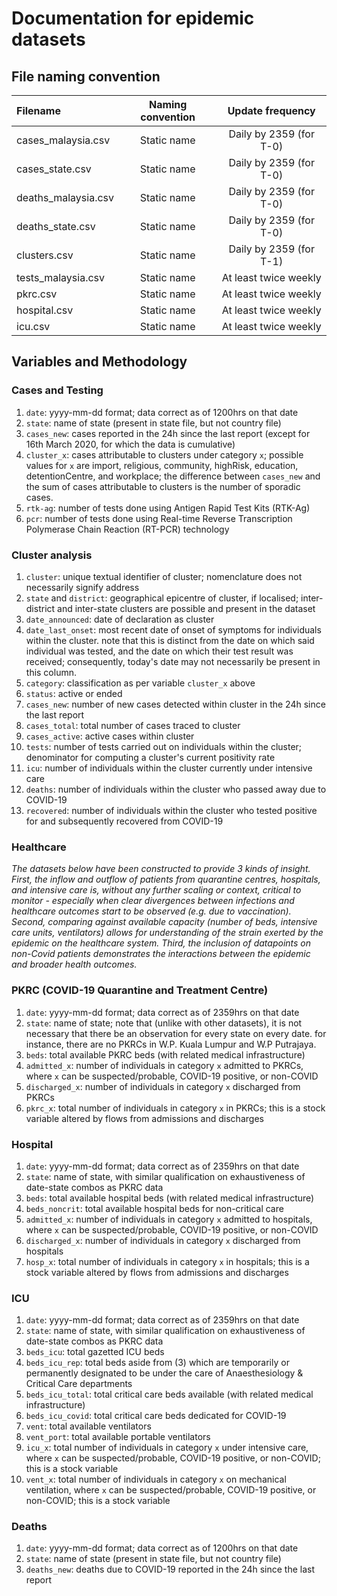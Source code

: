 # Documentation for epidemic datasets

## File naming convention

| Filename | Naming convention | Update frequency |
| :--- | :---: | :---: |
| cases_malaysia.csv | Static name | Daily by 2359 (for T-0) |
| cases_state.csv | Static name | Daily by 2359 (for T-0) |
| deaths_malaysia.csv | Static name | Daily by 2359 (for T-0) |
| deaths_state.csv | Static name | Daily by 2359 (for T-0) |
| clusters.csv | Static name | Daily by 2359 (for T-1) |
| tests_malaysia.csv | Static name | At least twice weekly |
| pkrc.csv| Static name | At least twice weekly |
| hospital.csv | Static name | At least twice weekly |
| icu.csv | Static name | At least twice weekly |

## Variables and Methodology

### Cases and Testing

1) `date`: yyyy-mm-dd format; data correct as of 1200hrs on that date
2) `state`: name of state (present in state file, but not country file)
3) `cases_new`: cases reported in the 24h since the last report (except for 16th March 2020, for which the data is cumulative)
4) `cluster_x`: cases attributable to clusters under category `x`; possible values for `x` are import, religious, community, highRisk, education, detentionCentre, and workplace; the difference between `cases_new` and the sum of cases attributable to clusters is the number of sporadic cases.
5) `rtk-ag`: number of tests done using Antigen Rapid Test Kits (RTK-Ag)
6) `pcr`: number of tests done using Real-time Reverse Transcription Polymerase Chain Reaction (RT-PCR) technology

### Cluster analysis

1) `cluster`: unique textual identifier of cluster; nomenclature does not necessarily signify address
2) `state` and `district`: geographical epicentre of cluster, if localised; inter-district and inter-state clusters are possible and present in the dataset
3) `date_announced`: date of declaration as cluster
4) `date_last_onset`: most recent date of onset of symptoms for individuals within the cluster. note that this is distinct from the date on which said individual was tested, and the date on which their test result was received; consequently, today's date may not necessarily be present in this column.
5) `category`: classification as per variable `cluster_x` above
6) `status`: active or ended
7) `cases_new`: number of new cases detected within cluster in the 24h since the last report
8) `cases_total`: total number of cases traced to cluster
9) `cases_active`: active cases within cluster
10) `tests`: number of tests carried out on individuals within the cluster; denominator for computing a cluster's current positivity rate
11) `icu`: number of individuals within the cluster currently under intensive care
12) `deaths`: number of individuals within the cluster who passed away due to COVID-19
13) `recovered`: number of individuals within the cluster who tested positive for and subsequently recovered from COVID-19


### Healthcare 

_The datasets below have been constructed to provide 3 kinds of insight. First, the inflow and outflow of patients from quarantine centres, hospitals, and intensive care is, without any further scaling or context, critical to monitor - especially when clear divergences between infections and healthcare outcomes start to be observed (e.g. due to vaccination). Second, comparing against available capacity (number of beds, intensive care units, ventilators) allows for understanding of the strain exerted by the epidemic on the healthcare system. Third, the inclusion of datapoints on non-Covid patients demonstrates the interactions between the epidemic and broader health outcomes._

### PKRC (COVID-19 Quarantine and Treatment Centre)

1) `date`: yyyy-mm-dd format; data correct as of 2359hrs on that date
2) `state`: name of state; note that (unlike with other datasets), it is not necessary that there be an observation for every state on every date. for instance, there are no PKRCs in W.P. Kuala Lumpur and W.P Putrajaya.
3) `beds`: total available PKRC beds (with related medical infrastructure)
4) `admitted_x`: number of individuals in category `x` admitted to PKRCs, where `x` can be suspected/probable, COVID-19 positive, or non-COVID
5) `discharged_x`: number of individuals in category `x` discharged from PKRCs
6) `pkrc_x`: total number of individuals in category `x` in PKRCs; this is a stock variable altered by flows from admissions and discharges


### Hospital

1) `date`: yyyy-mm-dd format; data correct as of 2359hrs on that date
2) `state`: name of state, with similar qualification on exhaustiveness of date-state combos as PKRC data
3) `beds`: total available hospital beds (with related medical infrastructure)
4) `beds_noncrit`: total available hospital beds for non-critical care
5) `admitted_x`: number of individuals in category `x` admitted to hospitals, where `x` can be suspected/probable, COVID-19 positive, or non-COVID
6) `discharged_x`: number of individuals in category `x` discharged from hospitals
7) `hosp_x`: total number of individuals in category `x` in hospitals; this is a stock variable altered by flows from admissions and discharges


### ICU

1) `date`: yyyy-mm-dd format; data correct as of 2359hrs on that date
2) `state`: name of state, with similar qualification on exhaustiveness of date-state combos as PKRC data
3) `beds_icu`: total gazetted ICU beds
4) `beds_icu_rep`: total beds aside from (3) which are temporarily or permanently designated to be under the care of Anaesthesiology & Critical Care departments
5) `beds_icu_total`: total critical care beds available (with related medical infrastructure)
6) `beds_icu_covid`: total critical care beds dedicated for COVID-19
7) `vent`: total available ventilators
8) `vent_port`: total available portable ventilators
9) `icu_x`: total number of individuals in category `x` under intensive care, where `x` can be  suspected/probable, COVID-19 positive, or non-COVID; this is a stock variable
10) `vent_x`: total number of individuals in category `x` on mechanical ventilation, where `x` can be suspected/probable, COVID-19 positive, or non-COVID; this is a stock variable


### Deaths

1) `date`: yyyy-mm-dd format; data correct as of 1200hrs on that date
2) `state`: name of state (present in state file, but not country file)
3) `deaths_new`: deaths due to COVID-19 reported in the 24h since the last report
